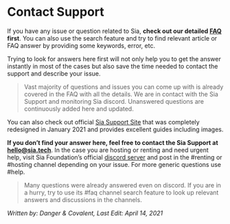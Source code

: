 # Contact Support
If you have any issue or question related to Sia, **check out our detailed [FAQ](/help/faq.html) first**. You can also use the search feature and try to find relevant article or FAQ answer by providing some keywords, error, etc.

Trying to look for answers here first will not only help you to get the answer instantly in most of the cases but also save the time needed to contact the support and describe your issue.

> Vast majority of questions and issues you can come up with is already covered in the FAQ with all the details. We are in contact with the Sia Support and monitoring Sia discord. Unanswered questions are continuously added here and updated.

You can also check out official [Sia Support Site](https://support.sia.tech/) that was completely redesigned in January 2021 and provides excellent guides including images.

**If you don’t find your answer here, feel free to contact the Sia Support at hello@sia.tech**. In the case you are hosting or renting and need urgent help, visit Sia Foundation’s official [discord server](https://discord.gg/invite/sia) and post in the #renting or #hosting channel depending on your issue. For more generic questions use #help.

> Many questions were already answered even on discord. If you are in a hurry, try to use its #faq channel search feature to look up relevant answers and discussions in the channels.

*Written by: Danger & Covalent, Last Edit: April 14, 2021*
